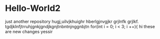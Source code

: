 # Hello-World2
just another repository
hugj,uilvjkhuighr
hberlgjnvgjkr
grjlnfk
grjlkf.
tgdjklnfjtrruhjgnkjgndjkgnjtnbntnjnggnbjtn
for(int i = 0; i < 3; i ++){
hi these are new changes
yessir
